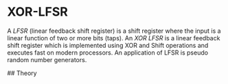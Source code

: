 # XOR-LFSR
<p>
  A <i>LFSR</i> (linear feedback shift register) is a shift register
  where the input is a linear function of two or more bits (taps).
  An <i>XOR LFSR</i> is a linear feedback shift register which
  is implemented using XOR and Shift operations and executes
  fast on modern processors.
  An application of LFSR is pseudo random number generators.
</p>
## Theory
